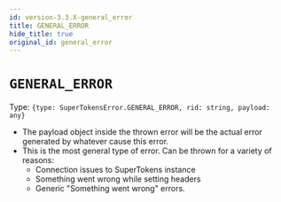 ```yaml
---
id: version-3.3.X-general_error
title: GENERAL_ERROR
hide_title: true
original_id: general_error
---
```


# ``GENERAL_ERROR``
Type: ``{type: SuperTokensError.GENERAL_ERROR, rid: string, payload: any}``
- The payload object inside the thrown error will be the actual error generated by whatever cause this error.
- This is the most general type of error. Can be thrown for a variety of reasons:
  - Connection issues to SuperTokens instance
  - Something went wrong while setting headers
  - Generic "Something went wrong" errors.